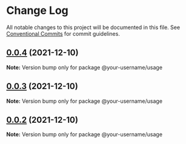 # Change Log

All notable changes to this project will be documented in this file.
See [Conventional Commits](https://conventionalcommits.org) for commit guidelines.

## [0.0.4](https://github.com/your-username/your-repo-name/compare/@your-username/usage@0.0.3...@your-username/usage@0.0.4) (2021-12-10)

**Note:** Version bump only for package @your-username/usage





## [0.0.3](https://github.com/your-username/your-repo-name/compare/@your-username/usage@0.0.2...@your-username/usage@0.0.3) (2021-12-10)

**Note:** Version bump only for package @your-username/usage





## [0.0.2](https://github.com/your-username/your-repo-name/compare/@your-username/usage@0.0.1...@your-username/usage@0.0.2) (2021-12-10)

**Note:** Version bump only for package @your-username/usage
